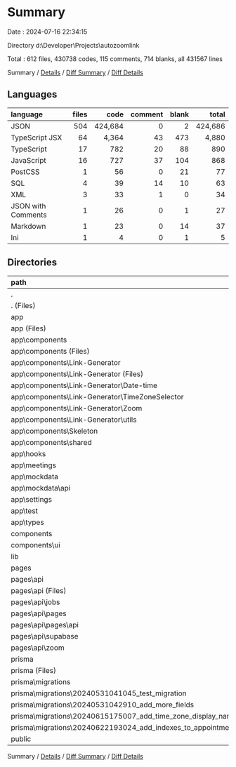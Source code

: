 # Summary

Date : 2024-07-16 22:34:15

Directory d:\\Developer\\Projects\\autozoomlink

Total : 612 files,  430738 codes, 115 comments, 714 blanks, all 431567 lines

Summary / [Details](details.md) / [Diff Summary](diff.md) / [Diff Details](diff-details.md)

## Languages
| language | files | code | comment | blank | total |
| :--- | ---: | ---: | ---: | ---: | ---: |
| JSON | 504 | 424,684 | 0 | 2 | 424,686 |
| TypeScript JSX | 64 | 4,364 | 43 | 473 | 4,880 |
| TypeScript | 17 | 782 | 20 | 88 | 890 |
| JavaScript | 16 | 727 | 37 | 104 | 868 |
| PostCSS | 1 | 56 | 0 | 21 | 77 |
| SQL | 4 | 39 | 14 | 10 | 63 |
| XML | 3 | 33 | 1 | 0 | 34 |
| JSON with Comments | 1 | 26 | 0 | 1 | 27 |
| Markdown | 1 | 23 | 0 | 14 | 37 |
| Ini | 1 | 4 | 0 | 1 | 5 |

## Directories
| path | files | code | comment | blank | total |
| :--- | ---: | ---: | ---: | ---: | ---: |
| . | 612 | 430,738 | 115 | 714 | 431,567 |
| . (Files) | 9 | 6,491 | 2 | 24 | 6,517 |
| app | 557 | 421,844 | 59 | 324 | 422,227 |
| app (Files) | 5 | 143 | 3 | 30 | 176 |
| app\\components | 37 | 2,166 | 45 | 228 | 2,439 |
| app\\components (Files) | 2 | 22 | 1 | 8 | 31 |
| app\\components\\Link-Generator | 30 | 1,955 | 42 | 202 | 2,199 |
| app\\components\\Link-Generator (Files) | 17 | 669 | 20 | 80 | 769 |
| app\\components\\Link-Generator\\Date-time | 4 | 278 | 1 | 29 | 308 |
| app\\components\\Link-Generator\\TimeZoneSelector | 3 | 410 | 6 | 10 | 426 |
| app\\components\\Link-Generator\\Zoom | 4 | 466 | 6 | 56 | 528 |
| app\\components\\Link-Generator\\utils | 2 | 132 | 9 | 27 | 168 |
| app\\components\\Skeleton | 2 | 46 | 1 | 7 | 54 |
| app\\components\\shared | 3 | 143 | 1 | 11 | 155 |
| app\\hooks | 3 | 69 | 0 | 10 | 79 |
| app\\meetings | 5 | 661 | 7 | 38 | 706 |
| app\\mockdata | 501 | 418,335 | 0 | 0 | 418,335 |
| app\\mockdata\\api | 501 | 418,335 | 0 | 0 | 418,335 |
| app\\settings | 1 | 361 | 0 | 5 | 366 |
| app\\test | 1 | 5 | 0 | 3 | 8 |
| app\\types | 4 | 104 | 4 | 10 | 118 |
| components | 27 | 1,830 | 4 | 266 | 2,100 |
| components\\ui | 27 | 1,830 | 4 | 266 | 2,100 |
| lib | 5 | 41 | 3 | 17 | 61 |
| pages | 7 | 475 | 32 | 67 | 574 |
| pages\\api | 7 | 475 | 32 | 67 | 574 |
| pages\\api (Files) | 1 | 33 | 1 | 5 | 39 |
| pages\\api\\jobs | 1 | 87 | 11 | 17 | 115 |
| pages\\api\\pages | 1 | 52 | 0 | 4 | 56 |
| pages\\api\\pages\\api | 1 | 52 | 0 | 4 | 56 |
| pages\\api\\supabase | 3 | 230 | 7 | 29 | 266 |
| pages\\api\\zoom | 1 | 73 | 13 | 12 | 98 |
| prisma | 5 | 55 | 15 | 16 | 86 |
| prisma (Files) | 1 | 16 | 1 | 6 | 23 |
| prisma\\migrations | 4 | 39 | 14 | 10 | 63 |
| prisma\\migrations\\20240531041045_test_migration | 1 | 5 | 1 | 2 | 8 |
| prisma\\migrations\\20240531042910_add_more_fields | 1 | 30 | 9 | 4 | 43 |
| prisma\\migrations\\20240615175007_add_time_zone_display_name | 1 | 1 | 1 | 1 | 3 |
| prisma\\migrations\\20240622193024_add_indexes_to_appointment | 1 | 3 | 3 | 3 | 9 |
| public | 2 | 2 | 0 | 0 | 2 |

Summary / [Details](details.md) / [Diff Summary](diff.md) / [Diff Details](diff-details.md)